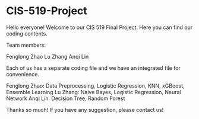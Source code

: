 # CIS-519-Project

Hello everyone! Welcome to our CIS 519 Final Project. Here you can find our coding contents.

Team members:

Fenglong Zhao 
Lu Zhang
Anqi Lin

Each of us has a separate coding file and we have an integrated file for convenience.

Fenglong Zhao: Data Preprocessing, Logistic Regression, KNN, xGBoost, Ensemble Learning
Lu Zhang: Naive Bayes, Logistic Regression, Neural Network
Anqi Lin: Decision Tree, Random Forest

Thanks so much! 
If you have any suggestion, please contact us!
